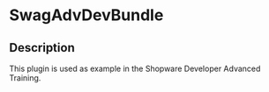 # SwagAdvDevBundle
## Description

This plugin is used as example in the Shopware Developer Advanced Training.
